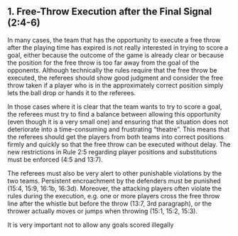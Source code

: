 ## 1. Free-Throw Execution after the Final Signal (2:4-6)
In many cases, the team that has the opportunity to execute a free throw after the playing time
has expired is not really interested in trying to score a goal, either because the outcome of the
game is already clear or because the position for the free throw is too far away from the goal
of the opponents. Although technically the rules require that the free throw be executed, the
referees should show good judgment and consider the free throw taken if a player who is in
the approximately correct position simply lets the ball drop or hands it to the referees.

In those cases where it is clear that the team wants to try to score a goal, the referees must try
to find a balance between allowing this opportunity (even though it is a very small one) and
ensuring that the situation does not deteriorate into a time-consuming and frustrating
“theatre”. This means that the referees should get the players from both teams into correct
positions firmly and quickly so that the free throw can be executed without delay. The new
restrictions in Rule 2:5 regarding player positions and substitutions must be enforced (4:5 and
13:7).

The referees must also be very alert to other punishable violations by the two teams.
Persistent encroachment by the defenders must be punished (15:4, 15:9, 16:1b, 16:3d).
Moreover, the attacking players often violate the rules during the execution, e.g. one or more
players cross the free throw line after the whistle but before the throw (13:7, 3rd paragraph),
or the thrower actually moves or jumps when throwing (15:1, 15:2, 15:3).

It is very important not to allow any goals scored illegally
